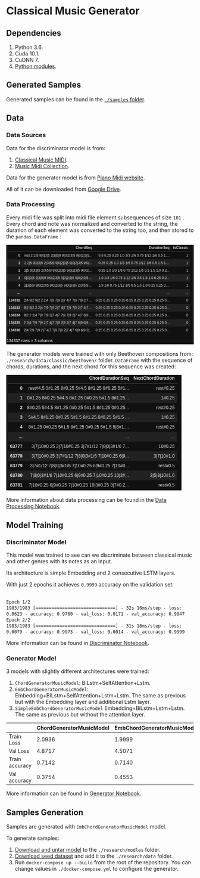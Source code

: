 # Classical Music Generator

## Dependencies

1. Python 3.6.
2. Cuda 10.1.
3. CuDNN 7.
4. [Python modules](./research/requirements.txt).

## Generated Samples

Generated samples can be found in the [ `./samples` folder](./samples).

## Data

### Data Sources

Data for the discriminator model is from:

1. [Classical Music MIDI](https://www.kaggle.com/soumikrakshit/classical-music-midi).
2. [Music Midi Collection](https://www.kaggle.com/programgeek01/anime-music-midi).

Data for the generator model is from [Piano Midi website](http://www.piano-midi.de/beeth.htm).

All of it can be downloaded from [Google Drive](https://drive.google.com/file/d/1qCCsXel_YdtJorfCqk3tztVHQ-jxSXKT/view?usp=sharing).

### Data Processing

Every midi file was split into midi file element subsequences of size `101` . Every chord and note was normalized and converted to the string, the duration of each element was converted to the string too, and then stored to the `pandas.DataFrame` :

![Samples CSV](./images/samples_csv.jpg)

The generator models were trained with only Beethoven compositions from: `./research/data/classic/beethoven/` folder. `DataFrame` with the sequence of chords, durations, and the next chord for this sequence was created:

![Beethoven Sample](./images/beethoven_samples.jpg)

More information about data processing can be found in the [Data Processing Notebook](./research/data_processing.ipynb).

## Model Training

### Discriminator Model

This model was trained to see can we discriminate between classical music and other genres with its notes as an input.

Its architecture is simple Embedding and 2 consecutive LSTM layers.

With just 2 epochs it achieves `0.9999` accuracy on the validation set:

``` 

Epoch 1/2
1983/1983 [==============================] - 32s 16ms/step - loss: 0.0623 - accuracy: 0.9760 - val_loss: 0.0171 - val_accuracy: 0.9947
Epoch 2/2
1983/1983 [==============================] - 31s 16ms/step - loss: 0.0079 - accuracy: 0.9973 - val_loss: 0.0014 - val_accuracy: 0.9999
```

More information can be found in [Discriminator Notebook](./research/discriminator.ipynb).

### Generator Model

3 models with slightly different architectures were trained:

1. `ChordGeneratorMusicModel`: BiLstm+SelfAttention+Lstm.
2. `EmbChordGeneratorMusicModel`: Embedding+BiLstm+SelfAttention+Lstm+Lstm. The same as previous but with the Embedding layer and additional Lstm layer.
3. `SimpleEmbChordGeneratorMusicModel` Embedding+BiLstm+Lstm+Lstm. The same as previous but without the attention layer.

|                | ChordGeneratorMusicModel | EmbChordGeneratorMusicModel | SimpleEmbChordGeneratorMusicModel |
|----------------|--------------------------|-----------------------------|-----------------------------------|
| Train Loss     |          2.0936          |            1.9999           |                2.5130             |
| Val Loss       |          4.8717          |            4.5071           |                4.5120             |
| Train accuracy |          0.7142          |            0.7140           |                0.6161             |
| Val accuracy   |          0.3754          |            0.4553           |                0.3739             |

More information can be found in [Generator Notebook](./research/generator.ipynb).

## Samples Generation

Samples are generated with `EmbChordGeneratorMusicModel` model.

To generate samples:

1. [Download and untar model](https://drive.google.com/file/d/1VLejqR8YLGdDJCoA_BK62WgejBVdX1uT/view?usp=sharing) to the `./research/modles` folder.
2. [Download seed dataset](https://drive.google.com/file/d/1Twbi_YdlT0CwjsSfjb3lu08esZbV1E2x/view?usp=sharing) and add it to the `./research/data` folder.
3. Run `docker-compose up --build` from the root of the repository. You can change values in `./docker-compose.yml` to configure the generator.
